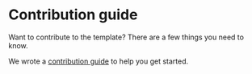 # Contribution guide

Want to contribute to the template? There are a few things you need to know.

We wrote a [contribution guide](https://equinor.github.io/template-fastapi-react/docs/category/contribute) to help you get started.
